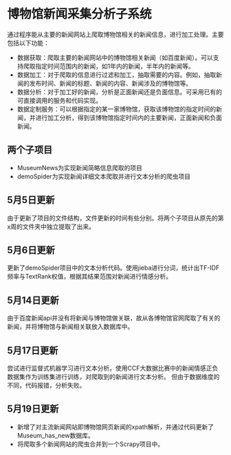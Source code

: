 # 博物馆新闻采集分析子系统

通过程序能从主要的新闻网站上爬取博物馆相关的新闻信息，进行加工处理。主要包括以下功能：

- 数据获取：爬取主要的新闻网站中的博物馆相关新闻（如百度新闻）。可以支持爬取指定时间范围内的新闻，如1年内的新闻，半年内的新闻等。
- 数据加工：对于爬取的信息进行过滤和加工，抽取需要的内容。例如，抽取新闻的发布时间、新闻的标题、新闻的内容、新闻涉及的博物馆等。
- 数据分析：对于加工好的新闻，分析是正面新闻还是负面信息。可采用已有的可直接调用的服务和代码实现。
- 数据定制服务：可以根据指定的某一家博物馆，获取该博物馆的指定时间的新闻，并进行加工分析，得到该博物馆指定时间内的主要新闻，正面新闻和负面新闻。



## 两个子项目

- MuseumNews为实现新闻简略信息爬取的项目
- demoSpider为实现新闻详细文本爬取并进行文本分析的爬虫项目

## 5月5日更新

由于更新了项目的文件结构，文件更新的时间有些分别。将两个子项目从原先的第x周的文件夹中独立提取了出来。

## 5月6日更新

更新了demoSpider项目中的文本分析代码。使用jieba进行分词，统计出TF-IDF频率与TextRank权值，根据其结果范围对新闻进行情感分析。

## 5月14日更新

由于百度新闻api并没有将新闻与博物馆做关联，故从各博物馆官网爬取了有关的新闻，并将博物馆与新闻相关联放入数据库中。

## 5月17日更新

尝试进行监督式机器学习进行文本分析。使用CCF大数据比赛中的新闻情感正负数据集作为训练集进行训练，对爬取到的新闻进行文本分析。
但由于数据维度的不同，代码报错，分析失败。

## 5月19日更新

- 新增了对主流新闻网站即博物馆网页新闻的xpath解析，并通过代码更新了Museum_has_new数据库。
- 将爬取多个新闻网站的爬虫合并到一个Scrapy项目中。
